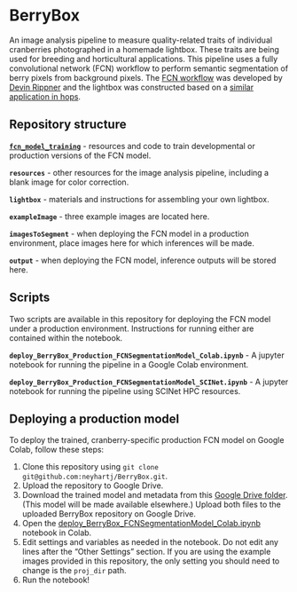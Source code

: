 
# BerryBox

<!-- badges: start -->
<!-- badges: end -->

An image analysis pipeline to measure quality-related traits of
individual cranberries photographed in a homemade lightbox. These traits
are being used for breeding and horticultural applications. This
pipeline uses a fully convolutional network (FCN) workflow to perform
semantic segmentation of berry pixels from background pixels. The [FCN
workflow](https://github.com/daripp/XCT_FCN) was developed by [Devin
Rippner](https://www.ars.usda.gov/people-locations/person?person-id=56290)
and the lightbox was constructed based on a [similar application in
hops](https://github.com/kraltendorf/HopBox).

## Repository structure

[**`fcn_model_training`**](https://github.com/neyhartj/BerryBox/tree/master/fcn_model_training) -
resources and code to train developmental or production versions of the
FCN model.

**`resources`** - other resources for the image analysis pipeline,
including a blank image for color correction.

**`lightbox`** - materials and instructions for assembling your own
lightbox.

**`exampleImage`** - three example images are located here.

**`imagesToSegment`** - when deploying the FCN model in a production
environment, place images here for which inferences will be made.

**`output`** - when deploying the FCN model, inference outputs will be
stored here.

## Scripts

Two scripts are available in this repository for deploying the FCN model
under a production environment. Instructions for running either are
contained within the notebook.

**`deploy_BerryBox_Production_FCNSegmentationModel_Colab.ipynb`** - A
jupyter notebook for running the pipeline in a Google Colab environment.

**`deploy_BerryBox_Production_FCNSegmentationModel_SCINet.ipynb`** - A
jupyter notebook for running the pipeline using SCINet HPC resources.

## Deploying a production model

To deploy the trained, cranberry-specific production FCN model on Google
Colab, follow these steps:

1.  Clone this repository using
    `git clone git@github.com:neyhartj/BerryBox.git`.  
2.  Upload the repository to Google Drive.  
3.  Download the trained model and metadata from this [Google Drive
    folder](https://drive.google.com/drive/u/2/folders/1xyqVJf9sNX7Yb1VQeCOupQc1oG1nv92e).
    (This model will be made available elsewhere.) Upload both files to
    the uploaded BerryBox repository on Google Drive.  
4.  Open the
    [deploy_BerryBox_FCNSegmentationModel_Colab.ipynb](https://github.com/neyhartj/BerryBox/blob/master/deploy_BerryBox_FCNSegmentationModel_Colab.ipynb)
    notebook in Colab.  
5.  Edit settings and variables as needed in the notebook. Do not edit
    any lines after the “Other Settings” section. If you are using the
    example images provided in this repository, the only setting you
    should need to change is the `proj_dir` path.  
6.  Run the notebook!
